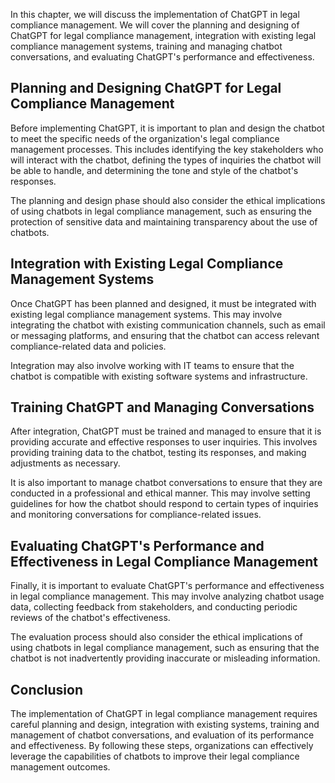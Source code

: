 
In this chapter, we will discuss the implementation of ChatGPT in legal compliance management. We will cover the planning and designing of ChatGPT for legal compliance management, integration with existing legal compliance management systems, training and managing chatbot conversations, and evaluating ChatGPT's performance and effectiveness.

Planning and Designing ChatGPT for Legal Compliance Management
--------------------------------------------------------------

Before implementing ChatGPT, it is important to plan and design the chatbot to meet the specific needs of the organization's legal compliance management processes. This includes identifying the key stakeholders who will interact with the chatbot, defining the types of inquiries the chatbot will be able to handle, and determining the tone and style of the chatbot's responses.

The planning and design phase should also consider the ethical implications of using chatbots in legal compliance management, such as ensuring the protection of sensitive data and maintaining transparency about the use of chatbots.

Integration with Existing Legal Compliance Management Systems
-------------------------------------------------------------

Once ChatGPT has been planned and designed, it must be integrated with existing legal compliance management systems. This may involve integrating the chatbot with existing communication channels, such as email or messaging platforms, and ensuring that the chatbot can access relevant compliance-related data and policies.

Integration may also involve working with IT teams to ensure that the chatbot is compatible with existing software systems and infrastructure.

Training ChatGPT and Managing Conversations
-------------------------------------------

After integration, ChatGPT must be trained and managed to ensure that it is providing accurate and effective responses to user inquiries. This involves providing training data to the chatbot, testing its responses, and making adjustments as necessary.

It is also important to manage chatbot conversations to ensure that they are conducted in a professional and ethical manner. This may involve setting guidelines for how the chatbot should respond to certain types of inquiries and monitoring conversations for compliance-related issues.

Evaluating ChatGPT's Performance and Effectiveness in Legal Compliance Management
---------------------------------------------------------------------------------

Finally, it is important to evaluate ChatGPT's performance and effectiveness in legal compliance management. This may involve analyzing chatbot usage data, collecting feedback from stakeholders, and conducting periodic reviews of the chatbot's effectiveness.

The evaluation process should also consider the ethical implications of using chatbots in legal compliance management, such as ensuring that the chatbot is not inadvertently providing inaccurate or misleading information.

Conclusion
----------

The implementation of ChatGPT in legal compliance management requires careful planning and design, integration with existing systems, training and management of chatbot conversations, and evaluation of its performance and effectiveness. By following these steps, organizations can effectively leverage the capabilities of chatbots to improve their legal compliance management outcomes.
